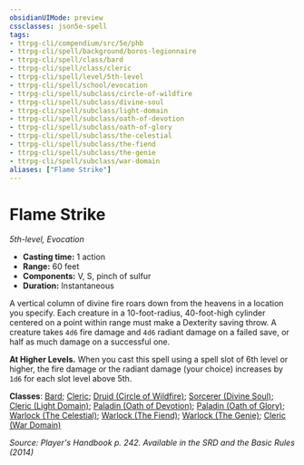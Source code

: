 ```yaml
---
obsidianUIMode: preview
cssclasses: json5e-spell
tags:
- ttrpg-cli/compendium/src/5e/phb
- ttrpg-cli/spell/background/boros-legionnaire
- ttrpg-cli/spell/class/bard
- ttrpg-cli/spell/class/cleric
- ttrpg-cli/spell/level/5th-level
- ttrpg-cli/spell/school/evocation
- ttrpg-cli/spell/subclass/circle-of-wildfire
- ttrpg-cli/spell/subclass/divine-soul
- ttrpg-cli/spell/subclass/light-domain
- ttrpg-cli/spell/subclass/oath-of-devotion
- ttrpg-cli/spell/subclass/oath-of-glory
- ttrpg-cli/spell/subclass/the-celestial
- ttrpg-cli/spell/subclass/the-fiend
- ttrpg-cli/spell/subclass/the-genie
- ttrpg-cli/spell/subclass/war-domain
aliases: ["Flame Strike"]
---
```

# Flame Strike
*5th-level, Evocation*  

- **Casting time:** 1 action
- **Range:** 60 feet
- **Components:** V, S, pinch of sulfur
- **Duration:** Instantaneous

A vertical column of divine fire roars down from the heavens in a location you specify. Each creature in a 10-foot-radius, 40-foot-high cylinder centered on a point within range must make a Dexterity saving throw. A creature takes `4d6` fire damage and `4d6` radiant damage on a failed save, or half as much damage on a successful one.

**At Higher Levels.** When you cast this spell using a spell slot of 6th level or higher, the fire damage or the radiant damage (your choice) increases by `1d6` for each slot level above 5th.

**Classes**: [Bard](list-spells-classes-bard); [Cleric](list-spells-classes-cleric); [Druid (Circle of Wildfire)](list-spells-classes-druid-circle-of-wildfire-tce); [Sorcerer (Divine Soul)](list-spells-classes-sorcerer-divine-soul-xge); [Cleric (Light Domain)](list-spells-classes-cleric-light-domain); [Paladin (Oath of Devotion)](list-spells-classes-paladin-oath-of-devotion); [Paladin (Oath of Glory)](list-spells-classes-paladin-oath-of-glory-tce); [Warlock (The Celestial)](list-spells-classes-warlock-the-celestial-xge); [Warlock (The Fiend)](list-spells-classes-warlock-the-fiend); [Warlock (The Genie)](list-spells-classes-warlock-the-genie-tce); [Cleric (War Domain)](list-spells-classes-cleric-war-domain)

*Source: Player's Handbook p. 242. Available in the <span title='Systems Reference Document (5.1)'>SRD</span> and the Basic Rules (2014)*